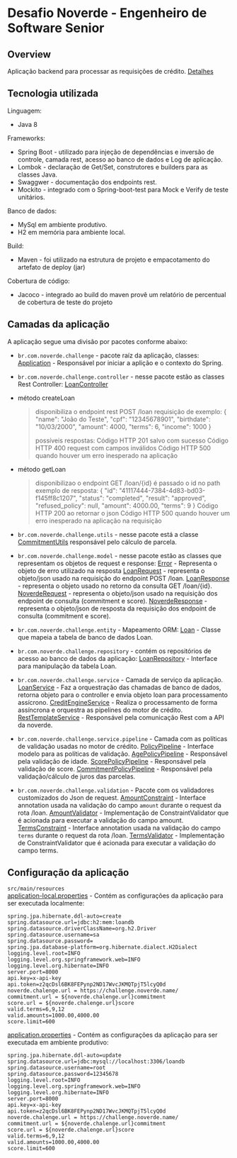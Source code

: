 Desafio Noverde - Engenheiro de Software Senior
===============================================

## Overview
Aplicação backend para processar as requisições de crédito.
[Detalhes](https://github.com/noverde/challenge/blob/master/README.md)


## Tecnologia utilizada

Linguagem:
* Java 8 

Frameworks:
* Spring Boot - utilizado para injeção de dependências e inversão de controle, camada rest, acesso ao banco de dados e Log de aplicação.
* Lombok - declaração de Get/Set, construtores e builders para as classes Java.
* Swaggwer - documentação dos endpoints rest.
* Mockito - integrado com o Spring-boot-test para Mock e Verify de teste unitários.

Banco de dados:
* MySql em ambiente produtivo.
* H2 em memória para ambiente local.

Build:
* Maven - foi utilizado na estrutura de projeto e empacotamento do artefato de deploy (jar)

Cobertura de código:
* Jacoco - integrado ao build do maven provê um relatório de percentual de cobertura de teste do projeto


## Camadas da aplicação
A aplicação segue uma divisão por pacotes conforme abaixo:
* ``br.com.noverde.challenge`` - pacote raíz da aplicação, classes:
[Application](https://github.com/gilmaslima/noverde.challenge/blob/master/src/main/java/br/com/noverde/challenge/Application.java) - Responsável por iniciar a aplição e o contexto do Spring.

* ``br.com.noverde.challenge.controller`` - nesse pacote estão as classes Rest Controller:
[LoanController](https://github.com/gilmaslima/noverde.challenge/blob/master/src/main/java/br/com/noverde/challenge/controller/LoanController.java)
- método createLoan 
  > disponibiliza o endpoint rest POST /loan
  > requisição de exemplo: 
  > {
  >  "name": "João do Teste",
  >  "cpf": "12345678901",
  >  "birthdate": "10/03/2000",
  >  "amount": 4000,
  >  "terms": 6,
  >  "income": 1000
  >	}
  >
  > possíveis respostas:
  > Código HTTP 201 salvo com sucesso
  > Código HTTP 400 request com campos inválidos
  > Código HTTP 500 quando houver um erro inesperado na aplicação

- método getLoan
  > disponibilizao o endpoint GET /loan/{id}
  > é passado o id no path
  > exemplo de resposta:
  > {
  >   "id": "41117444-7384-4d83-bd03-f145ff8c1207",
  >  "status": "completed",
  >  "result": "approved",
  >  "refused_policy": null,
  >  "amount": 4000.00,
  >  "terms": 9
  >	}
  > Código HTTP 200 ao retornar o json
  > Código HTTP 500 quando houver um erro inesperado na aplicação na requisição

* ``br.com.noverde.challenge.utils`` - nesse pacote está a classe 
[CommitmentUtils](https://github.com/gilmaslima/noverde.challenge/blob/master/src/main/java/br/com/noverde/challenge/utils/CommitmentUtils.java) responsável pelo cálculo de parcela.


* ``br.com.noverde.challenge.model`` - nesse pacote estão as classes que representam os objetos de request e response:
[Error](https://github.com/gilmaslima/noverde.challenge/blob/master/src/main/java/br/com/noverde/challenge/model/Error.java) - Representa o objeto de erro utilizado na resposta 
[LoanRequest](https://github.com/gilmaslima/noverde.challenge/blob/master/src/main/java/br/com/noverde/challenge/model/LoanRequest.java) - representa o objeto/json usado na requisição do endpoint POST /loan.
[LoanResponse](https://github.com/gilmaslima/noverde.challenge/blob/master/src/main/java/br/com/noverde/challenge/model/LoanResponse.java) - representa o objeto usado no retorno da consulta GET /loan/{id}.
[NoverdeRequest](https://github.com/gilmaslima/noverde.challenge/blob/master/src/main/java/br/com/noverde/challenge/model/NoverdeRequest.java) - representa o objeto/json usado na requisição dos endpoint de consulta (commitment e score).
[NoverdeResponse](https://github.com/gilmaslima/noverde.challenge/blob/master/src/main/java/br/com/noverde/challenge/model/NoverdeResponse.java) - representa o objeto/json de resposta da requisição dos endpoint de consulta (commitment e score).


* ``br.com.noverde.challenge.entity`` - Mapeamento ORM:
[Loan](https://github.com/gilmaslima/noverde.challenge/blob/master/src/main/java/br/com/noverde/challenge/entity/Loan.java) - Classe que mapeia a tabela de banco de dados Loan. 


* ``br.com.noverde.challenge.repository`` - contém os repositórios de acesso ao banco de dados da aplicação:
[LoanRepository](https://github.com/gilmaslima/noverde.challenge/blob/master/src/main/java/br/com/noverde/challenge/repository/LoanRepository.java) - Interface para manipulação da tabela Loan.

* ``br.com.noverde.challenge.service`` - Camada de serviço da aplicação.
[LoanService](https://github.com/gilmaslima/noverde.challenge/blob/master/src/main/java/br/com/noverde/challenge/service/LoanService.java) - Faz a orquestração das chamadas de banco de dados, retorna objeto para o controller e envia objeto loan para processamento assícrono.
[CreditEngineService](https://github.com/gilmaslima/noverde.challenge/blob/master/src/main/java/br/com/noverde/challenge/service/CreditEngineService.java) - Realiza o processamento de forma assíncrona e orquestra as pipelines do motor de crédito.
[RestTemplateService](https://github.com/gilmaslima/noverde.challenge/blob/master/src/main/java/br/com/noverde/challenge/service/RestTemplateService.java) - Responsável pela comunicação Rest com a API da noverde.

* ``br.com.noverde.challenge.service.pipeline`` - Camada com as políticas de validação usadas no motor de crédito.
[PolicyPipeline](https://github.com/gilmaslima/noverde.challenge/blob/master/src/main/java/br/com/noverde/challenge/service/pipeline/PolicyPipeline.java) - Interface modelo para as políticas de validação.
[AgePolicyPipeline](https://github.com/gilmaslima/noverde.challenge/blob/master/src/main/java/br/com/noverde/challenge/service/pipeline/AgePolicyPipeline.java) - Responsável pela validação de idade.
[ScorePolicyPipeline](https://github.com/gilmaslima/noverde.challenge/blob/master/src/main/java/br/com/noverde/challenge/service/pipeline/ScorePolicyPipeline.java) - Responsável pela validação de score.
[CommitmentPolicyPipeline](https://github.com/gilmaslima/noverde.challenge/blob/master/src/main/java/br/com/noverde/challenge/service/pipeline/CommitmentPolicyPipeline.java) - Responsável pela validação/cálculo de juros das parcelas.


* ``br.com.noverde.challenge.validation`` - Pacote com os validadores customizados do Json de request.
[AmountConstraint](https://github.com/gilmaslima/noverde.challenge/blob/master/src/main/java/br/com/noverde/challenge/validation/AmountConstraint.java) - Interface annotation usada na validação do campo ``amount`` durante o request da rota /loan.
[AmountValidator](https://github.com/gilmaslima/noverde.challenge/blob/master/src/main/java/br/com/noverde/challenge/validation/AmountValidator.java) - Implementação de ConstraintValidator que é acionada para executar a validação do campo amount.
[TermsConstraint](https://github.com/gilmaslima/noverde.challenge/blob/master/src/main/java/br/com/noverde/challenge/validation/TermsConstraint.java) - Interface annotation usada na validação do campo ``terms`` durante o request da rota /loan.
[TermsValidator](https://github.com/gilmaslima/noverde.challenge/blob/master/src/main/java/br/com/noverde/challenge/validation/TermsValidator.java) - Implementação de ConstraintValidator que é acionada para executar a validação do campo terms.


## Configuração da aplicação
``src/main/resources``<br>
[application-local.properties](https://github.com/gilmaslima/noverde.challenge/blob/master/src/main/resources/application-local.properties) - Contém as configurações da aplicação para ser executada localmente:
    
    spring.jpa.hibernate.ddl-auto=create
	spring.datasource.url=jdbc:h2:mem:loandb
	spring.datasource.driverClassName=org.h2.Driver
	spring.datasource.username=sa
	spring.datasource.password=
	spring.jpa.database-platform=org.hibernate.dialect.H2Dialect
	logging.level.root=INFO
	logging.level.org.springframework.web=INFO
	logging.level.org.hibernate=INFO
	server.port=8000
	api.key=x-api-key
	api.token=z2qcDsl6BK8FEPynp2ND17WvcJKMQTpjT5lcyQ0d
	noverde.chalenge.url = https://challenge.noverde.name/
	commitment.url = ${noverde.chalenge.url}commitment
	score.url = ${noverde.chalenge.url}score
	valid.terms=6,9,12
	valid.amounts=1000.00,4000.00
	score.limit=600

[application.properties](https://github.com/gilmaslima/noverde.challenge/blob/master/src/main/resources/application.properties) - Contém as configurações da aplicação para ser executada em ambiente produtivo:
    
	spring.jpa.hibernate.ddl-auto=update
	spring.datasource.url=jdbc:mysql://localhost:3306/loandb
	spring.datasource.username=root
	spring.datasource.password=12345678
	logging.level.root=INFO
	logging.level.org.springframework.web=INFO
	logging.level.org.hibernate=INFO
	server.port=8000
	api.key=x-api-key
	api.token=z2qcDsl6BK8FEPynp2ND17WvcJKMQTpjT5lcyQ0d
	noverde.chalenge.url = https://challenge.noverde.name/
	commitment.url = ${noverde.chalenge.url}commitment
	score.url = ${noverde.chalenge.url}score
	valid.terms=6,9,12
	valid.amounts=1000.00,4000.00
	score.limit=600
